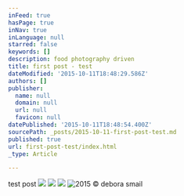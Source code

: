 ```yaml
---
inFeed: true
hasPage: true
inNav: true
inLanguage: null
starred: false
keywords: []
description: food photography driven
title: first post - test
dateModified: '2015-10-11T18:48:29.586Z'
authors: []
publisher:
  name: null
  domain: null
  url: null
  favicon: null
datePublished: '2015-10-11T18:48:54.400Z'
sourcePath: _posts/2015-10-11-first-post-test.md
published: true
url: first-post-test/index.html
_type: Article

---
```

test post
![](https://the-grid-user-content.s3-us-west-2.amazonaws.com/2afc5663-06a2-48e4-9e20-aa3af05b02aa.jpg)
![](https://the-grid-user-content.s3-us-west-2.amazonaws.com/3475bae6-aff4-4024-a293-dd87c46e5f5e.jpg)
![](https://the-grid-user-content.s3-us-west-2.amazonaws.com/3a89f714-a7e5-4bfb-b50c-07a8ddbc7560.jpg)
![2015 © debora smail](https://the-grid-user-content.s3-us-west-2.amazonaws.com/0d716d28-a68c-412b-9422-fae611594619.jpg)